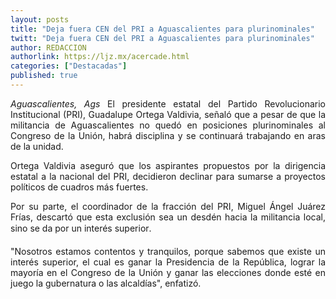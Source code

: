 ```yaml
---
layout: posts
title: "Deja fuera CEN del PRI a Aguascalientes para plurinominales"
twitt: "Deja fuera CEN del PRI a Aguascalientes para plurinominales"
author: REDACCION
authorlink: https://ljz.mx/acercade.html
categories: ["Destacadas"]
published: true
---
```

<p style="text-align: justify;">
  <em>Aguascalientes, Ags</em> El presidente estatal del Partido Revolucionario Institucional (PRI), Guadalupe Ortega Valdivia, señaló que a pesar de que la militancia de Aguascalientes no quedó en posiciones plurinominales al Congreso de la Unión, habrá disciplina y se continuará trabajando en aras de la unidad.
</p>

<p style="text-align: justify;">
  Ortega Valdivia aseguró que los aspirantes propuestos por la dirigencia estatal a la nacional del PRI, decidieron declinar para sumarse a proyectos políticos de cuadros más fuertes.
</p>

<p style="text-align: justify;">
  Por su parte, el coordinador de la fracción del PRI, Miguel Ángel Juárez Frías, descartó que esta exclusión sea un desdén hacia la militancia local, sino se da por un interés superior.
</p>

<p style="text-align: justify;">
  "Nosotros estamos contentos y tranquilos, porque sabemos que existe un interés superior, el cual es ganar la Presidencia de la República, lograr la mayoría en el Congreso de la Unión y ganar las elecciones donde esté en juego la gubernatura o las alcaldías", enfatizó.
</p>
